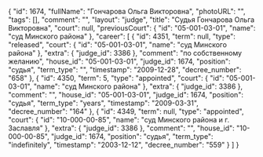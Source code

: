 {
    "id": 1674,
    "fullName": "Гончарова Ольга Викторовна",
    "photoURL": "",
    "tags": [],
    "comment": "",
    "layout": "judge",
    "title": "Судья Гончарова Ольга Викторовна",
    "court": null,
    "previousCourt": {
        "id": "05-001-03-01",
        "name": "суд Минского района"
    },
    "career": [
        {
            "id": 4351,
            "term": null,
            "type": "released",
            "court": {
                "id": "05-001-03-01",
                "name": "суд Минского района"
            },
            "extra": {
                "judge_id": 3386
            },
            "comment": "по собственному желанию",
            "house_id": "05-001-03-01",
            "judge_id": 1674,
            "position": "судья",
            "term_type": "",
            "timestamp": "2009-12-28",
            "decree_number": "658"
        },
        {
            "id": 4350,
            "term": 5,
            "type": "appointed",
            "court": {
                "id": "05-001-03-01",
                "name": "суд Минского района"
            },
            "extra": {
                "judge_id": 3386
            },
            "comment": "",
            "house_id": "05-001-03-01",
            "judge_id": 1674,
            "position": "судья",
            "term_type": "years",
            "timestamp": "2009-03-31",
            "decree_number": "164"
        },
        {
            "id": 4349,
            "term": null,
            "type": "appointed",
            "court": {
                "id": "10-000-00-85",
                "name": "суд Минского района и г. Заславля"
            },
            "extra": {
                "judge_id": 3386
            },
            "comment": "",
            "house_id": "10-000-00-85",
            "judge_id": 1674,
            "position": "судья",
            "term_type": "indefinitely",
            "timestamp": "2003-12-12",
            "decree_number": "559"
        }
    ]
}
